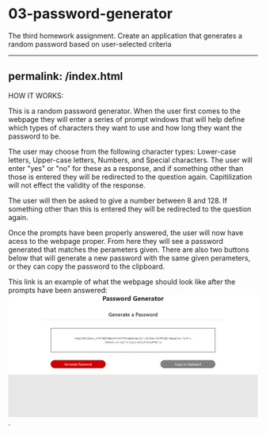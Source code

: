 # 03-password-generator
The third homework assignment. Create an application that generates a random password based on user-selected criteria

---
permalink: /index.html
---

HOW IT WORKS:

This is a random password generator. When the user first comes to the webpage they will enter a series of prompt windows
that will help define which types of characters they want to use and how long they want the password to be.

The user may choose from the following character types: Lower-case letters, Upper-case letters, Numbers, and Special characters.
The user will enter "yes" or "no" for these as a response, and if something other than those is entered they will be redirected 
to the question again. Capitilization will not effect the validity of the response.

The user will then be asked to give a number between 8 and 128. If something other than this is entered they will be redirected to
the question again. 

Once the prompts have been properly answered, the user will now have acess to the webpage proper. From here they will see
a password generated that matches the perameters given. There are also two buttons below that will generate a new password
with the same given perameters, or they can copy the password to the clipboard.

This link is an example of what the webpage should look like after the prompts have been answered:
![password generator demo](assets\images\Example.png).
